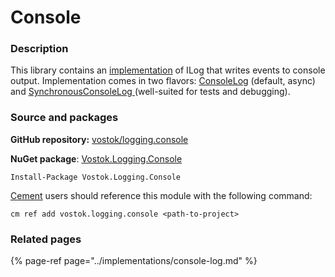 # Console

### Description

This library contains an [implementation](../implementations/console-log.md) of ILog that writes events to console output. Implementation comes in two flavors: [ConsoleLog](https://github.com/vostok/logging.console/blob/master/Vostok.Logging.Console/ConsoleLog.cs) \(default, async\) and [SynchronousConsoleLog ](https://github.com/vostok/logging.console/blob/master/Vostok.Logging.Console/SynchronousConsoleLog.cs)\(well-suited for tests and debugging\).

### Source and packages

**GitHub repository:** [vostok/logging.console](https://github.com/vostok/logging.console)

**NuGet package**: [Vostok.Logging.Console](https://www.nuget.org/packages/Vostok.Logging.Console)

```text
Install-Package Vostok.Logging.Console
```

[Cement](https://github.com/skbkontur/cement) users should reference this module with the following command:

```text
cm ref add vostok.logging.console <path-to-project>
```

### Related pages

{% page-ref page="../implementations/console-log.md" %}

